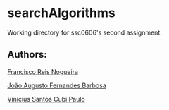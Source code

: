# searchAlgorithms

Working directory for ssc0606's second assignment.

## Authors:

[Francisco Reis Nogueira](https://github.com/Franreno/)

[João Augusto Fernandes Barbosa](https://github.com/joaoaugusto05)

[Vinícius Santos Cubi Paulo](https://github.com/viniciuscubi)
	
